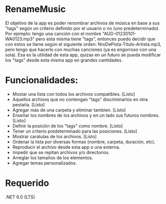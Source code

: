 # RenameMusic
El objetivo de la app es poder renombrar archivos de música en base a sus "tags" según un criterio definido por el usuario o no (uno predeterminado).
Por ejemplo: tengo una canción con el nombre "AUD-01230101-WA0123.mp3" pero esta misma tiene "tags", entonces puedo decidir que con estos se llame según el siguiente orden: NroDePista-Titulo-Artista.mp3, pero tengo que hacerlo con muchas canciones (ya es engorroso con una sola). Esa es la utilidad de esta app, quizas en un futuro se pueda modificar los "tags" desde esta misma app en grandes cantidades.

# Funcionalidades:
- Mostar una lista con todos los archivos compatibles.                            [Listo]
- Aquellos archivos que no contengan "tags" discriminarlos en otra pestaña.       [Listo]
- Agregar más de una carpeta y eliminar tambien.                                  [Listo]
- Enseñar los nombres de los archivos y en un lado sus futuros nombres.           [Listo]
- Definir la posición de los "tags" como nombre.                                  [Listo]
- Tener un criterio predeterminado para las posiciones.                           [Listo]
- Mostrar caratulas de los archivos.                                              [Listo]
- Ordenar la lista por diversas formas (nombre, carpeta, duración, etc).
- Reproducir el archivo desde esta app o una externa.
- Impedir que se repitan archivos y/o directorios.
- Arreglar los tamaños de los elementos.
- Agregar temas personalizados.

# Requerido
.NET 6.0 (LTS)